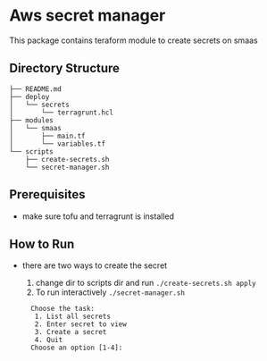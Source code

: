 # Aws secret manager

This package contains teraform module to create secrets on smaas

## Directory Structure
```
├── README.md
├── deploy
│   └── secrets
│       └── terragrunt.hcl
├── modules
│   └── smaas
│       ├── main.tf
│       └── variables.tf
└── scripts
    ├── create-secrets.sh
    └── secret-manager.sh
```

## Prerequisites

- make sure tofu and terragrunt is installed

## How to Run

- there are two ways to create the secret

  1. change dir to scripts dir and run
     `./create-secrets.sh apply`
  2. To run interactively
     `./secret-manager.sh`
   ```
     Choose the task: 
      1. List all secrets 
      2. Enter secret to view 
      3. Create a secret 
      4. Quit
     Choose an option [1-4]:
   ```
